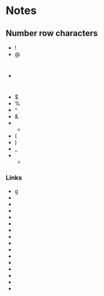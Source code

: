 # Notes
## Number row characters
* !
* @
* #
* $
* %
* ^
* &
* *
* (
* )
* _
* +
### Links
* g
* 
* 
* 
*
*
*
*
*
*
*
*
*
*
*
*
